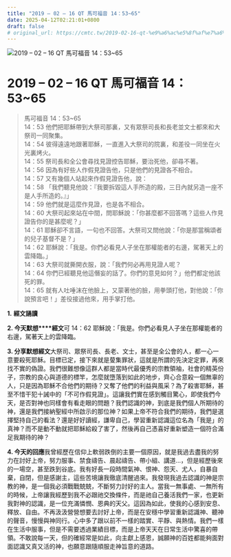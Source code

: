 ```yaml
---
title: "2019 – 02 – 16 QT 馬可福音 14：53~65"
date: 2025-04-12T02:21:01+0800
draft: false
# original_url: https://cmtc.tw/2019-02-16-qt-%e9%a6%ac%e5%8f%af%e7%a6%8f%e9%9f%b3-14%ef%bc%9a5365
---
```


![2019 – 02 – 16 QT 馬可福音 14：53\~65](/images/qt.jpg   "2019 – 02 – 16 QT 馬可福音 14：53\~65")

# 2019 – 02 – 16 QT 馬可福音 14：53\~65

> 馬可福音 14：53\~65  
> 14：53 他們把耶穌帶到大祭司那裏，又有眾祭司長和長老並文士都來和大祭司一同聚集。  
> 14：54 彼得遠遠地跟著耶穌，一直進入大祭司的院裏，和差役一同坐在火光裏烤火。  
> 14：55 祭司長和全公會尋找見證控告耶穌，要治死他，卻尋不著。  
> 14：56 因為有好些人作假見證告他，只是他們的見證各不相合。  
> 14：57 又有幾個人站起來作假見證告他，說：  
> 14：58 「我們聽見他說：『我要拆毀這人手所造的殿，三日內就另造一座不是人手所造的。』」  
> 14：59 他們就是這麼作見證，也是各不相合。  
> 14：60 大祭司起來站在中間，問耶穌說：「你甚麼都不回答嗎？這些人作見證告你的是甚麼呢？」  
> 14：61 耶穌卻不言語，一句也不回答。大祭司又問他說：「你是那當稱頌者的兒子基督不是？」  
> 14：62 耶穌說：「我是。你們必看見人子坐在那權能者的右邊，駕著天上的雲降臨。」  
> 14：63 大祭司就撕開衣服，說：「我們何必再用見證人呢？  
> 14：64 你們已經聽見他這僭妄的話了。你們的意見如何？」他們都定他該死的罪。  
> 14：65 就有人吐唾沫在他臉上，又蒙著他的臉，用拳頭打他，對他說：「你說預言吧！」差役接過他來，用手掌打他。

**1.** **經文誦讀**

**2. 今天默想****經文**可 14：62 耶穌說：「我是。你們必看見人子坐在那權能者的右邊，駕著天上的雲降臨。

**3. 分享默想經文**大祭司、眾祭司長、長老、文士，甚至是全公會的人，都一心一意要殺死耶穌。目標已定，接下來就是蓃集罪狀，這就是所謂的先決定定罪，再來找不實的偽證。我們很難想像這群人都是當時代最優秀的宗教領袖，社會的精英份子，宗教的良心與道德的標竿，怎麼就墮落到如此的地步，齊心合意殺一個無辜的人，只是因為耶穌不合他們的期待？又奪了他們的利益與風采？為了殺害耶穌，甚至不惜干犯十誡中的「不可作假見證」。這讓我們實在感到觸目驚心，即使我們今天，是否對神也同樣會有看走眼的問題？我們認識的神，到底是我們個人所期待的神，還是我們接納聖經中所啟示的那位神？如果上帝不符合我們的期待，我們是選擇堅持自己的看法？還是好好讀經，謙卑自己，學習重新認識這位名為「我是」的真神？而不是動不動就把耶穌給殺了害了，然後再自己憑喜好重新塑造一個符合滿足我期待的神？

**4. 今天的回應**我曾經歷在信仰上軟弱跌倒的主要一個原因，就是我過去盡我的努力在討好上帝，努力服事、禁食禱告、晨起禱告、帶小組、講道…，但是經歷後來的一場空，甚至跌到谷底。我有好長一段時間氣神、恨神、怨天、尤人，自暴自棄，自閉，但是感謝主，這些苦境讓我徹底清醒過來。我發現我過去認識的神是宗教的神，是一個我必須戰戰兢兢，不斷努力討好的主人。當我一無事處、一無所有的時候，上帝讓我經歷到我不必跟祂交換條件，而是祂自己養活我們一家，也更新我對神的認識，是一位充滿憐憫、恩典的天父。這因為如此，使我的心感到安息、釋放、自由。不再汲汲營營想要去討好上帝，而是在安穩中學習重新認識神、聽神的聲音，慢慢與神同行。心中多了跟以前不一樣的踏實、平靜、與熱情。我們一樣在生活中服事，但是不需要透過業績目標，而是上帝天天在日常生活中驚喜的帶領。不敢說每一天，但的確經常是如此，向主獻上感恩，誠願神的百姓都能夠面對面認識又真又活的神，也願意跟隨順服走神旨意的道路。